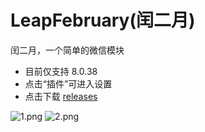 # LeapFebruary(闰二月)

闰二月，一个简单的微信模块

+ 目前仅支持 8.0.38  
+ 点击“插件”可进入设置
+ 点击下载 [releases](https://github.com/Xposed-Modules-Repo/com.r.leapfebruary/releases)

![1.png](https://raw.githubusercontent.com/Xposed-Modules-Repo/com.r.leapfebruary/master/img/1.png)
![2.png](https://raw.githubusercontent.com/Xposed-Modules-Repo/com.r.leapfebruary/master/img/2.png)
